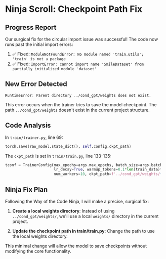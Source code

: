 # Ninja Scroll: Checkpoint Path Fix

## Progress Report

Our surgical fix for the circular import issue was successful! The code now runs past the initial import errors:

1. ✅ Fixed: `ModuleNotFoundError: No module named 'train.utils'; 'train' is not a package`
2. ✅ Fixed: `ImportError: cannot import name 'SmileDataset' from partially initialized module 'dataset'`

## New Error Detected

```
RuntimeError: Parent directory ../cond_gpt/weights does not exist.
```

This error occurs when the trainer tries to save the model checkpoint. The path `../cond_gpt/weights` doesn't exist in the current project structure.

## Code Analysis

In `train/trainer.py`, line 69:
```python
torch.save(raw_model.state_dict(), self.config.ckpt_path)
```

The `ckpt_path` is set in `train/train.py`, line 133-135:
```python
tconf = TrainerConfig(max_epochs=args.max_epochs, batch_size=args.batch_size, learning_rate=args.learning_rate,
                      lr_decay=True, warmup_tokens=0.1*len(train_data)*max_len, final_tokens=args.max_epochs*len(train_data)*max_len,
                      num_workers=10, ckpt_path=f'../cond_gpt/weights/{args.run_name}.pt', block_size=train_dataset.max_len, generate=False)
```

## Ninja Fix Plan

Following the Way of the Code Ninja, I will make a precise, surgical fix:

1. **Create a local weights directory**: Instead of using `../cond_gpt/weights/`, we'll use a local `weights/` directory in the current project.

2. **Update the checkpoint path in train/train.py**: Change the path to use the local weights directory.

This minimal change will allow the model to save checkpoints without modifying the core functionality.